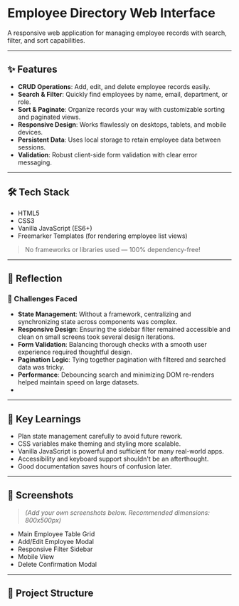 # Employee Directory Web Interface

A responsive web application for managing employee records with search, filter, and sort capabilities.

---

## ✨ Features

- **CRUD Operations**: Add, edit, and delete employee records easily.
- **Search & Filter**: Quickly find employees by name, email, department, or role.
- **Sort & Paginate**: Organize records your way with customizable sorting and paginated views.
- **Responsive Design**: Works flawlessly on desktops, tablets, and mobile devices.
- **Persistent Data**: Uses local storage to retain employee data between sessions.
- **Validation**: Robust client-side form validation with clear error messaging.

---

## 🛠 Tech Stack

- HTML5
- CSS3
- Vanilla JavaScript (ES6+)
- Freemarker Templates (for rendering employee list views)

> No frameworks or libraries used — 100% dependency-free!

---

## 💭 Reflection

### 🔧 Challenges Faced

- **State Management**: Without a framework, centralizing and synchronizing state across components was complex.
- **Responsive Design**: Ensuring the sidebar filter remained accessible and clean on small screens took several design iterations.
- **Form Validation**: Balancing thorough checks with a smooth user experience required thoughtful design.
- **Pagination Logic**: Tying together pagination with filtered and searched data was tricky.
- **Performance**: Debouncing search and minimizing DOM re-renders helped maintain speed on large datasets.
- 
---

## 📘 Key Learnings

- Plan state management carefully to avoid future rework.
- CSS variables make theming and styling more scalable.
- Vanilla JavaScript is powerful and sufficient for many real-world apps.
- Accessibility and keyboard support shouldn't be an afterthought.
- Good documentation saves hours of confusion later.

---

## 📸 Screenshots

> _(Add your own screenshots below. Recommended dimensions: 800x500px)_

- Main Employee Table Grid  
- Add/Edit Employee Modal  
- Responsive Filter Sidebar  
- Mobile View  
- Delete Confirmation Modal

---

## 📂 Project Structure

